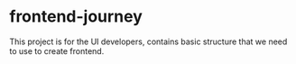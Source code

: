 # frontend-journey

This project is for the UI developers, contains basic structure that we need to use to create frontend.
